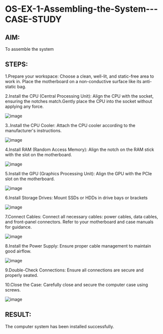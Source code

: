 # OS-EX-1-Assembling-the-System---CASE-STUDY

## AIM:
To assemble the system

## STEPS:
1.Prepare your workspace: Choose a clean, well-lit, and static-free area to work in. Place the motherboard on a non-conductive surface like its anti-static bag.

2.Install the CPU (Central Processing Unit): Align the CPU with the socket, ensuring the notches match.Gently place the CPU into the socket without applying any force.

![image](https://github.com/MIRUDHULA-DHANARAJ/OS-EX-1-Assembling-the-System---CASE-STUDY/assets/94828147/c522bd45-6e03-4eb5-b045-b55bb83c988a)

3..Install the CPU Cooler: Attach the CPU cooler according to the manufacturer's instructions.

![image](https://github.com/MIRUDHULA-DHANARAJ/OS-EX-1-Assembling-the-System---CASE-STUDY/assets/94828147/2fbf59ee-6c5a-4f92-8b1b-edb8fa1c227f)

4.Install RAM (Random Access Memory): Align the notch on the RAM stick with the slot on the motherboard.

![image](https://github.com/MIRUDHULA-DHANARAJ/OS-EX-1-Assembling-the-System---CASE-STUDY/assets/94828147/baa42144-12a1-4bcc-ada5-ef539565d908)

5.Install the GPU (Graphics Processing Unit): Align the GPU with the PCIe slot on the motherboard.

![image](https://github.com/MIRUDHULA-DHANARAJ/OS-EX-1-Assembling-the-System---CASE-STUDY/assets/94828147/eb3b58fa-4494-4193-817e-268af2ab9eb7)

6.Install Storage Drives: Mount SSDs or HDDs in drive bays or brackets

![image](https://github.com/MIRUDHULA-DHANARAJ/OS-EX-1-Assembling-the-System---CASE-STUDY/assets/94828147/0ed4bf73-39b1-4eb5-a7fb-86316bcefc87)

7.Connect Cables: Connect all necessary cables: power cables, data cables, and front-panel connectors. Refer to your motherboard and case manuals for guidance.

![image](https://github.com/MIRUDHULA-DHANARAJ/OS-EX-1-Assembling-the-System---CASE-STUDY/assets/94828147/d69696bb-d7c3-4a03-b781-c042ef69e0cd)

8.Install the Power Supply: Ensure proper cable management to maintain good airflow.

![image](https://github.com/MIRUDHULA-DHANARAJ/OS-EX-1-Assembling-the-System---CASE-STUDY/assets/94828147/18ccd6cb-9d30-4ed0-a3b1-47b7bb9f5ae1)

9.Double-Check Connections: Ensure all connections are secure and properly seated.

10.Close the Case: Carefully close and secure the computer case using screws.

![image](https://github.com/MIRUDHULA-DHANARAJ/OS-EX-1-Assembling-the-System---CASE-STUDY/assets/94828147/3f7dc95f-4ade-46ee-a2bb-ec668f7c0a80)


## RESULT:
The computer system has been installed successfully.
